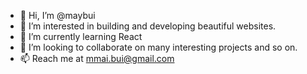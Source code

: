 - 👋 Hi, I’m @maybui
- 👀 I’m interested in building and developing beautiful websites. 
- 🌱 I’m currently learning React
- 💞️ I’m looking to collaborate on many interesting projects and so on.
- 📫 Reach me at mmai.bui@gmail.com

<!---
maybui/maybui is a ✨ special ✨ repository because its `README.md` (this file) appears on your GitHub profile.
You can click the Preview link to take a look at your changes.
--->
